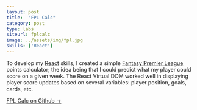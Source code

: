 ```yaml
---
layout: post
title:  "FPL Calc"
category: post
type: labs
siteurl: fplcalc
image: ../assets/img/fpl.jpg
skills: ['React']
---
```

To develop my [React](https://facebook.github.io/react/) skills, I created a simple [Fantasy Premier League](https://fantasy.premierleague.com) points calculator; the idea being that I could predict what my player could score on a given week. The React Virtual DOM worked well in displaying player score updates based on several variables: player position, goals, cards, etc. 

[FPL Calc on Github &rarr;](https://github.com/carlwood/fplcalc)